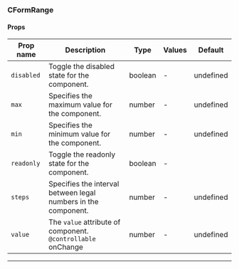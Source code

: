 ### CFormRange

#### Props

| Prop name             | Description                                                      | Type    | Values | Default   |
| --------------------- | ---------------------------------------------------------------- | ------- | ------ | --------- |
| <code>disabled</code> | Toggle the disabled state for the component.                     | boolean | -      | undefined |
| <code>max</code>      | Specifies the maximum value for the component.                   | number  | -      | undefined |
| <code>min</code>      | Specifies the minimum value for the component.                   | number  | -      | undefined |
| <code>readonly</code> | Toggle the readonly state for the component.                     | boolean | -      |           |
| <code>steps</code>    | Specifies the interval between legal numbers in the component.   | number  | -      | undefined |
| <code>value</code>    | The `value` attribute of component.<br/>`@controllable` onChange | number  | -      | undefined |

---
